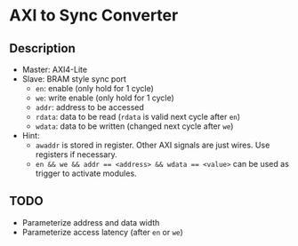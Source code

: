 # AXI to Sync Converter

## Description

- Master: AXI4-Lite
- Slave: BRAM style sync port
  - `en`: enable (only hold for 1 cycle)
  - `we`: write enable (only hold for 1 cycle)
  - `addr`: address to be accessed
  - `rdata`: data to be read (`rdata` is valid next cycle after `en`)
  - `wdata`: data to be written (changed next cycle after `we`)
- Hint:
  - `awaddr` is stored in register. Other AXI signals are just wires. Use registers if necessary.
  - `en && we && addr == <address> && wdata == <value>` can be used as trigger to activate modules.
  
## TODO

- Parameterize address and data width
- Parameterize access latency (after `en` or `we`)
